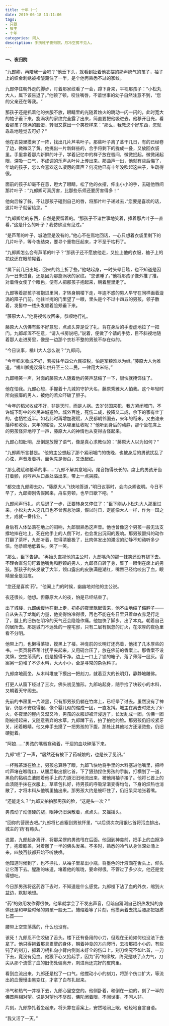 ```yaml
---
title: 十年（一）
date: 2019-06-18 13:11:06
tags: 
- 只狼
- 狼主
- 十年
categories: 同人
description: 手携稚子夜归院，月冷空房不见人。
---
```


#### 一、夜归院

“九郎卿，再陪我一会吧？”他垂下头，就看到扯着他衣摆的奶声奶气的孩子，袖子上的织金刺绣被褶皱藏住了一半，是个他再熟悉不过的家纹。

九郎停住朝外走的脚步，盯着那家纹看了一会，蹲下身来，平视那孩子：“小松丸大人，属下该告退了。”他顿了顿，咬住嘴唇，不谙世事的幼子自然注意不到，“您的父亲还在等我。“

那孩子还是抓着他的衣服不放，眼睛里的光随着烛火的跳动一闪一闪的，此时宽大的袖子垂下来，旋涡状的家纹完全露了出来，简直要把他吸进去。他移开目光，看着那孩子饱满的脸蛋，转眼又露出一个笑模样来：”那么，我教您个好东西，您就乖乖地睡觉去可好？“

他在衣袋里摸索了一阵，找出几片芦苇叶子。那些叶子离了茎干几日，有的已经卷了边，微微泛了黄。他挑出一片新鲜些的，合手将剩下的拢成一叠，又放回衣袋里。手里拿着那片新鲜的叶子，学着记忆中的样子放在唇间，微微抿起，微微闭起眼，深吸一口气，不成调的乐声从叶片上传出来。那曲声一出，他就有些后悔了，年幼的孩子，怎么会喜欢这么凄厉的音声？何况他已有十年没吹起这曲子，生疏得很。

面前的孩子却毫不在意，瞪大了眼睛，松了他的衣摆，伸出小小的手，去碰他唇间那片叶子：”九郎卿可真厉害，比那些乐师还要厉害得多！“

他向后躲了躲，不让那孩子碰到自己的唇，将那片叶子递过去，”您要是喜欢的话，这片叶子就留给您。“

”九郎卿给的东西，自然是要留着的。“那孩子不谙世事地笑着，捧着那片叶子一直看，”这是什么的叶子？我仿佛没有见过。”

“是芦苇的叶子，城池里是没有的。”他心不在焉地回话，一心只想着衣袋里剩下的几片叶子，等今夜结束，要寻个重物压起来，才不至于枯朽了。

“九郎卿怎么会有芦苇的叶子？”那孩子还不愿放他走，又扯上他的衣服，袖子上的花纹还在眼前晃着。

“属下前几日出城，回来的路上折了些。”他站起身，一时头晕目眩，也不知道是因为一日未进食，还是因为那旋涡状的家纹。“您该睡了。”他将那孩子像外推了推，对着侍女使了个眼色，便有人把那孩子抱起来，朝着屋里走了。

九郎等着那孩子被抱进里间，才转身朝楼下走，年逾不惑的男人早守在同样画着漩涡的障子门前。他往半掩的门里望了一眼，里头是个不过十四五的男孩，领子散着，发髻中一缕头发顺着脸颊垂下来。

“藤原大人。”他将视线收回来，恭顺地行礼。

藤原大人仿佛有些不好意思，点点头算是受了礼，背在身后的手虚虚地拉了一把门。九郎却浑不在意，“请入书房说吧。”说着，便做了个请的手势，目不斜视地随着那人走进房里，像是一边那个衣衫不整的男孩不存在似的。

“今日议事，橘川大人怎么说？”九郎问。

“今年稻米收成不好，若按往年四公六民征税，怕是军粮难以为继。”藤原大人为难道，“橘川卿提议将年供升至三公二民，一律用大米结。”

九郎哂笑一声，对面的藤原大人随着他的笑声瑟缩了一下，很快就掩饰住了。

他在怕我。九郎心想，手握着十几城的守护大名，藤原秀雅大人怕我。这个年轻时所向披靡的男人，被他的若众吓破了胆子。

“今年的稻米收成不好，非是天时，而是人祸。去岁邻国来犯，我方紧闭城门，不许城下町中的农民进城避险。城外百姓，死伤二成，投降又二成，余下的家有壮丁的，也牺牲近半。如若此时再增加税赋，人民都朝邻国去，来年的稻米，又由谁来播种和收获，来年的徭役，又从哪里征收呢？“他听到身后的动静，那个坐在席上的男孩怪异地哼了一声，藤原大人的神情也从变得古怪起来。

九郎心知肚明，反倒是放慢了语气，像是真心求教似的：”藤原大人以为如何？“

”九郎卿所言甚是。“他的主公想起了那个紧闭城门的夜晚，也被身后的男孩扰乱了心弦，声音发着抖，面色先是惨白，又泛起红。

”那么税赋和粮草的事……“九郎不解其意地问，尾音拖得长长的。席上的男孩牙齿打着颤，闷哼声从口鼻处溢出来，带上一点哭腔。

”都交由九郎卿去办。“藤原大人飞快地答道，”明日议事时，会向众卿说明。今日不早了，九郎卿刚告假回来，舟车劳顿，也早日歇下吧。“

九郎闻声行礼，向后退了一步，正要转身又停住了：”臣下刚从小松丸大人那里过来，小松丸大人这几日也不曾懈怠功课，假以时日，定能像大人一样，作为一国之主，成就一番伟业。“

身后有人体坠落在地上的闷响，九郎很熟悉这声音。他也曾像这个男孩一般无法支撑地摔在地上，死在他手上的人倒下时，也会发出沉闷的轰响。那男孩颤抖的动作打翻了茶杯，九郎听着，觉得清脆极了，比肉体发出的滞涩的动静不知动听多少倍。他恭顺地低着头，笑了一笑。

”那么，臣下告辞。“再抬头直视他的主公时，九郎嘴角的那一抹笑还没有褪下去。不理会直勾勾盯着他嘴角和脖颈的男人，九郎径自转了身，瞥了一眼倒在席上的男孩。那孩子的头发散了大半，领口露出的皮肤满是潮红，嘴唇已经给咬出了血，眼睛里全是泪痕。

”您还是喜欢‘药’。“他阖上门的时候，幽幽地对他的主公说。

夜还很长，他想。但藤原大人的夜，怕是已经结束了。

出了城楼，九郎缓缓地在街上走，初冬的夜里飘起雪来，他不由地缩了缩脖子——自从失去了龙胤的力量，他变得怕冷得很，再也不能在冬日里只着单衣赤足行走了，腿上的旧伤在阴冷的天气还会隐隐作痛。他加快了脚步，出了本丸，朝着自己的居所去。那是城门不远处的一座宅邸，只有二层有飘忽的灯火，在浓厚的夜色里看不分明。

他带上门，也懒得落锁，摸黑上了楼。神龛前的长明灯还亮着，他找了几本厚些的书，一页页将芦苇叶抚平夹起来，又用砚台压了，放在佛前的香案上。那香案不设灵牌，空空荡荡的，倒是擦得干净。边上一口上了锁的箱子，落了薄薄一层灰。香案另一边堆了不少木料，大大小小，全是寻常的杂色料子。

九郎席地而坐，从木料堆底下摸出一把刻刀，就着豆大的长明灯，静静地雕佛。

打更人从窗下经过了三次，佛头初见雏形。九郎站起身，随手捡了块较小的木料，又朝着天守阁去。

先前的书房里一片漆黑，只有那男孩仍躺在竹席上，已经晕了过去。虽然没有了神智，仍是不安稳得很，像个婴儿似的缩成一团，一直发抖。城主在离去时熄灭了炉火，冬夜里的屋内又湿又冷，男孩的衣服却被汗浸透了，长发乱成一团，仿佛一团刚被捞起来，又随意丢弃的水草。九郎蹲下去，拍了拍他的脸。那男孩仍旧咬紧牙关，闭着眼睛。他又伸手去摸了一把男孩的下腹，那处比其他地方还滚烫些，仍旧硬挺着。

“阿娘……”男孩的嘴唇翕动着，干涸的血块碎落下来。

九郎“啧”了一声，“居然还有被下了药喊娘的，也是长了见识。”

一杯残茶泼在脸上，男孩总算睁了眼，九郎飞快地将手里的木料塞进他嘴里，把呻吟声堵在喉咙口，从腰后取出银匕首，下了狠劲捏住男孩的手腕，打横划了一道，黑色的黏稠血液随着他手上的力道汩汩地流出来，被他用袖子接了。他将匕首上的血渍随手抹在衣服上，草草包扎好，待男孩的呼吸渐渐变得均匀，下身的炽热也消散了，才将木料从他嘴里抽出来。那男孩大约是被吓住了，仍旧呆呆地张着嘴。

“还能走么？”九郎又拍拍那男孩的脸，“这是头一次？”

男孩动了动僵硬的腿，眼神仍旧涣散着，点点头，又摇摇头。

“回你的营房去吧。”九郎将匕首塞到男孩怀里，“以后须次次用银匕首将污血排出，城主的’药‘有瘾头。”

说罢，九郎起身离开，将那呆愣的男孩甩在后面。他回到神龛前，把手上的血擦净了，抱着膝盖，对着雕了一半的佛头发呆。不多时，熟悉的冷气从身体深处涌上来，四肢百骸都开始不听使唤。

他知道时候到了，也不挣扎，从袖子里拿出小瓶，将墨色的汁液滴在舌头上，仰头让它落下去。腥甜的味道，堵着他的喉咙，要命得很。不管过了多少次，他还是觉得想吐。

今日那男孩将这药吞下去时，不知道是什么感觉。九郎褪下沾了血的外衣，缩到火盆边，默默地想。

“药”的效用发作得很快，他早就学会了不发出声音，但暗自猜测自己炽热发抖的身体还是和早些时候的男孩一般无二。蜷缩着等了片刻，他摸索着去找后腰那把银质匕首——

腰带上空空荡荡的，什么也没有。

该死！九郎忍不住咬破了舌头。楼下还有备用的小刀，但现在无论如何也没法下去拿了。他只得拖着那具累赘的身体，朝着神龛的方向爬行，去捡那把小小的，有些钝了的刻刀，抓着刀柄扎向小臂内侧尚未好全的伤口上。刻刀终究不如匕首，一刀下去，竟没有见血。他狠下心又抬起手，因为”药“的缘故，终究是缺了点力气，刀尖从那个流惯了血的旧伤处偏离开，刺进尚还完好的皮肉里。

看到血流出来，九郎还是松了一口气。他搅动小小的刻刀，将那个伤口扩大，等流出的血慢慢由黑变红，才拿了白布扎起来。

冷气和热气一并褪下去，九郎心里空空的。他侧卧着，和倒在一边的，刻了一半的佛首两相对望。说是对望也不尽然，佛陀闭着眼，不闻世事，不问人非。

片刻，九郎挣扎着坐起来，将头靠在香案上，安然地闭上眼，轻轻地自言自语。

“我又活了一天。”





